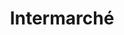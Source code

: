 ---
title: "Intermarché"
url: /saint-pierre-du-perray/intermarche-rue-marguerite-yourcenar/
shop: gaz
---
